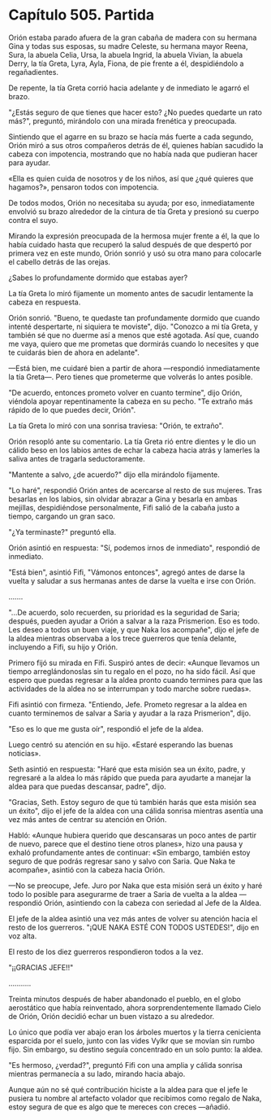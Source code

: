 
# Capítulo 505. Partida


Orión estaba parado afuera de la gran cabaña de madera con su hermana Gina y todas sus esposas, su madre Celeste, su hermana mayor Reena, Sura, la abuela Celia, Ursa, la abuela Ingrid, la abuela Vivian, la abuela Derry, la tía Greta, Lyra, Ayla, Fiona, de pie frente a él, despidiéndolo a regañadientes.

De repente, la tía Greta corrió hacia adelante y de inmediato le agarró el brazo.

"¿Estás seguro de que tienes que hacer esto? ¿No puedes quedarte un rato más?", preguntó, mirándolo con una mirada frenética y preocupada.

Sintiendo que el agarre en su brazo se hacía más fuerte a cada segundo, Orión miró a sus otros compañeros detrás de él, quienes habían sacudido la cabeza con impotencia, mostrando que no había nada que pudieran hacer para ayudar.

«Ella es quien cuida de nosotros y de los niños, así que ¿qué quieres que hagamos?», pensaron todos con impotencia.

De todos modos, Orión no necesitaba su ayuda; por eso, inmediatamente envolvió su brazo alrededor de la cintura de tía Greta y presionó su cuerpo contra el suyo.

Mirando la expresión preocupada de la hermosa mujer frente a él, la que lo había cuidado hasta que recuperó la salud después de que despertó por primera vez en este mundo, Orión sonrió y usó su otra mano para colocarle el cabello detrás de las orejas.

¿Sabes lo profundamente dormido que estabas ayer?

La tía Greta lo miró fijamente un momento antes de sacudir lentamente la cabeza en respuesta.

Orión sonrió. "Bueno, te quedaste tan profundamente dormido que cuando intenté despertarte, ni siquiera te moviste", dijo. "Conozco a mi tía Greta, y también sé que no duerme así a menos que esté agotada. Así que, cuando me vaya, quiero que me prometas que dormirás cuando lo necesites y que te cuidarás bien de ahora en adelante".

—Está bien, me cuidaré bien a partir de ahora —respondió inmediatamente la tía Greta—. Pero tienes que prometerme que volverás lo antes posible.

"De acuerdo, entonces prometo volver en cuanto termine", dijo Orión, viéndola apoyar repentinamente la cabeza en su pecho. "Te extraño más rápido de lo que puedes decir, Orión".

La tía Greta lo miró con una sonrisa traviesa: "Orión, te extraño".

Orión resopló ante su comentario. La tía Greta rió entre dientes y le dio un cálido beso en los labios antes de echar la cabeza hacia atrás y lamerles la saliva antes de tragarla seductoramente.

"Mantente a salvo, ¿de acuerdo?" dijo ella mirándolo fijamente.

"Lo haré", respondió Orión antes de acercarse al resto de sus mujeres. Tras besarlas en los labios, sin olvidar abrazar a Gina y besarla en ambas mejillas, despidiéndose personalmente, Fifi salió de la cabaña justo a tiempo, cargando un gran saco.

"¿Ya terminaste?" preguntó ella.

Orión asintió en respuesta: "Sí, podemos irnos de inmediato", respondió de inmediato.

"Está bien", asintió Fifi, "Vámonos entonces", agregó antes de darse la vuelta y saludar a sus hermanas antes de darse la vuelta e irse con Orión.

….…

"...De acuerdo, solo recuerden, su prioridad es la seguridad de Saria; después, pueden ayudar a Orión a salvar a la raza Prismerion. Eso es todo. Les deseo a todos un buen viaje, y que Naka los acompañe", dijo el jefe de la aldea mientras observaba a los trece guerreros que tenía delante, incluyendo a Fifi, su hijo y Orión.

Primero fijó su mirada en Fifi. Suspiró antes de decir: «Aunque llevamos un tiempo arreglándonoslas sin tu regalo en el pozo, no ha sido fácil. Así que espero que puedas regresar a la aldea pronto cuando termines para que las actividades de la aldea no se interrumpan y todo marche sobre ruedas».

Fifi asintió con firmeza. "Entiendo, Jefe. Prometo regresar a la aldea en cuanto terminemos de salvar a Saria y ayudar a la raza Prismerion", dijo.

"Eso es lo que me gusta oír", respondió el jefe de la aldea.

Luego centró su atención en su hijo. «Estaré esperando las buenas noticias».

Seth asintió en respuesta: "Haré que esta misión sea un éxito, padre, y regresaré a la aldea lo más rápido que pueda para ayudarte a manejar la aldea para que puedas descansar, padre", dijo.

"Gracias, Seth. Estoy seguro de que tú también harás que esta misión sea un éxito", dijo el jefe de la aldea con una cálida sonrisa mientras asentía una vez más antes de centrar su atención en Orión.

Habló: «Aunque hubiera querido que descansaras un poco antes de partir de nuevo, parece que el destino tiene otros planes», hizo una pausa y exhaló profundamente antes de continuar: «Sin embargo, también estoy seguro de que podrás regresar sano y salvo con Saria. Que Naka te acompañe», asintió con la cabeza hacia Orión.

—No se preocupe, Jefe. Juro por Naka que esta misión será un éxito y haré todo lo posible para asegurarme de traer a Saria de vuelta a la aldea —respondió Orión, asintiendo con la cabeza con seriedad al Jefe de la Aldea.

El jefe de la aldea asintió una vez más antes de volver su atención hacia el resto de los guerreros. "¡QUE NAKA ESTÉ CON TODOS USTEDES!", dijo en voz alta.

El resto de los diez guerreros respondieron todos a la vez.

"¡¡GRACIAS JEFE!!"

…....….

Treinta minutos después de haber abandonado el pueblo, en el globo aerostático que había reinventado, ahora sorprendentemente llamado Cielo de Orión, Orión decidió echar un buen vistazo a su alrededor.

Lo único que podía ver abajo eran los árboles muertos y la tierra cenicienta esparcida por el suelo, junto con las vides Vylkr que se movían sin rumbo fijo. Sin embargo, su destino seguía concentrado en un solo punto: la aldea.

"Es hermoso, ¿verdad?", preguntó Fifi con una amplia y cálida sonrisa mientras permanecía a su lado, mirando hacia abajo.

Aunque aún no sé qué contribución hiciste a la aldea para que el jefe le pusiera tu nombre al artefacto volador que recibimos como regalo de Naka, estoy segura de que es algo que te mereces con creces —añadió.